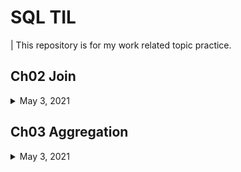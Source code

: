 # SQL TIL
| This repository is for my work related topic practice. 
## Ch02 Join
<details>
<summary> May 3, 2021 </summary>
<div markdown="1">
- [X] INNER JOIN
- [X] OUTER JOIN
- [X] SELF JOIN
- [X] FULL OUTER JOIN
- [X] CROSS JOIN
</div>
</details>

## Ch03 Aggregation
<details>
<summary> May 3, 2021 </summary>
<div markdown="1">
- [X] GROUP BY
- [X] HAVING
- [X] GROUPING SET
- [ ] ROLL UP
- [ ] CUBE
</div>
</details>